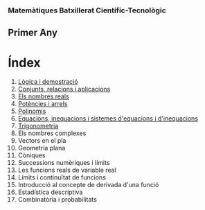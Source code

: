 ### Matemàtiques Batxillerat Científic-Tecnològic

## Primer Any

# Índex

1. [Lògica i demostració](logica/index.md)
2. [Conjunts, relacions i aplicacions](conjunts/index)
3. [Els nombres reals](reals/index.md)
4. [Potències i arrels](potencies_arrels/index.md)
5. [Polinomis](polinomis/index.md)
6. [Equacions, inequacions i sistemes d'equacions i d'inequacions](equa_ineq_sist/index.md)
7. [Trigonometria](trigonometria/index.md)
8. Els nombres complexes
9. Vectors en el pla
10. Geometria plana
11. Còniques
12. Successions numèriques i límits
13. Les funcions reals de variable real
14. Límits i continuïtat de funcions
15. Introducció al concepte de derivada d'una funció
16. Estadística descriptiva
17. Combinatòria i probabilitats
